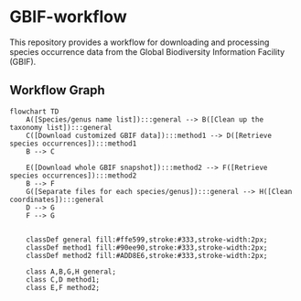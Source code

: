 # GBIF-workflow

This repository provides a workflow for downloading and processing species occurrence data from the Global Biodiversity Information Facility (GBIF).

## Workflow Graph

```mermaid
flowchart TD
    A([Species/genus name list]):::general --> B([Clean up the taxonomy list]):::general
    C([Download customized GBIF data]):::method1 --> D([Retrieve species occurrences]):::method1
    B --> C
    
    E([Download whole GBIF snapshot]):::method2 --> F([Retrieve species occurrences]):::method2
    B --> F
    G([Separate files for each species/genus]):::general --> H([Clean coordinates]):::general
    D --> G
    F --> G


    classDef general fill:#ffe599,stroke:#333,stroke-width:2px;
    classDef method1 fill:#90ee90,stroke:#333,stroke-width:2px;
    classDef method2 fill:#ADD8E6,stroke:#333,stroke-width:2px;

    class A,B,G,H general;
    class C,D method1;
    class E,F method2;
```
